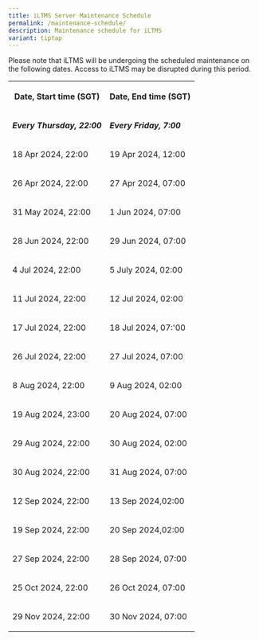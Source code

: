 ```yaml
---
title: iLTMS Server Maintenance Schedule
permalink: /maintenance-schedule/
description: Maintenance schedule for iLTMS
variant: tiptap
---
```

<p>Please note that iLTMS will be undergoing the scheduled maintenance on
the following dates. Access to iLTMS may be disrupted during this period.</p>
<table style="minWidth: 50px">
<colgroup>
<col>
<col>
</colgroup>
<tbody>
<tr>
<th rowspan="1" colspan="1">
<p>Date, Start time (SGT)</p>
</th>
<th rowspan="1" colspan="1">
<p>Date, End time (SGT)</p>
</th>
</tr>
<tr>
<td rowspan="1" colspan="1">
<p><strong><em>Every Thursday, 22:00</em></strong>
</p>
</td>
<td rowspan="1" colspan="1">
<p><strong><em>Every Friday, 7:00</em></strong>
</p>
</td>
</tr>
<tr>
<td rowspan="1" colspan="1">
<p>18 Apr 2024, 22:00</p>
</td>
<td rowspan="1" colspan="1">
<p>19 Apr 2024, 12:00</p>
</td>
</tr>
<tr>
<td rowspan="1" colspan="1">
<p>26 Apr 2024, 22:00</p>
</td>
<td rowspan="1" colspan="1">
<p>27 Apr 2024, 07:00</p>
</td>
</tr>
<tr>
<td rowspan="1" colspan="1">
<p>31 May 2024, 22:00</p>
</td>
<td rowspan="1" colspan="1">
<p>1 Jun 2024, 07:00</p>
</td>
</tr>
<tr>
<td rowspan="1" colspan="1">
<p>28 Jun 2024, 22:00</p>
</td>
<td rowspan="1" colspan="1">
<p>29 Jun 2024, 07:00</p>
</td>
</tr>
<tr>
<td rowspan="1" colspan="1">
<p>4 Jul 2024, 22:00</p>
</td>
<td rowspan="1" colspan="1">
<p>5 July 2024, 02:00</p>
</td>
</tr>
<tr>
<td rowspan="1" colspan="1">
<p>11 Jul 2024, 22:00</p>
</td>
<td rowspan="1" colspan="1">
<p>12 Jul 2024, 02:00</p>
</td>
</tr>
<tr>
<td rowspan="1" colspan="1">
<p>17 Jul 2024, 22:00</p>
</td>
<td rowspan="1" colspan="1">
<p>18 Jul 2024, 07:'00</p>
</td>
</tr>
<tr>
<td rowspan="1" colspan="1">
<p>26 Jul 2024, 22:00</p>
</td>
<td rowspan="1" colspan="1">
<p>27 Jul 2024, 07:00</p>
</td>
</tr>
<tr>
<td rowspan="1" colspan="1">
<p>8 Aug 2024, 22:00</p>
</td>
<td rowspan="1" colspan="1">
<p>9 Aug 2024, 02:00</p>
</td>
</tr>
<tr>
<td rowspan="1" colspan="1">
<p>19 Aug 2024, 23:00</p>
</td>
<td rowspan="1" colspan="1">
<p>20 Aug 2024, 07:00</p>
</td>
</tr>
<tr>
<td rowspan="1" colspan="1">
<p>29 Aug 2024, 22:00</p>
</td>
<td rowspan="1" colspan="1">
<p>30 Aug 2024, 02:00</p>
</td>
</tr>
<tr>
<td rowspan="1" colspan="1">
<p>30 Aug 2024, 22:00</p>
</td>
<td rowspan="1" colspan="1">
<p>31 Aug 2024, 07:00</p>
</td>
</tr>
<tr>
<td rowspan="1" colspan="1">
<p>12 Sep 2024, 22:00</p>
</td>
<td rowspan="1" colspan="1">
<p>13 Sep 2024,02:00</p>
</td>
</tr>
<tr>
<td rowspan="1" colspan="1">
<p>19 Sep 2024, 22:00</p>
</td>
<td rowspan="1" colspan="1">
<p>20 Sep 2024,02:00</p>
</td>
</tr>
<tr>
<td rowspan="1" colspan="1">
<p>27 Sep 2024, 22:00</p>
</td>
<td rowspan="1" colspan="1">
<p>28 Sep 2024, 07:00</p>
</td>
</tr>
<tr>
<td rowspan="1" colspan="1">
<p>25 Oct 2024, 22:00</p>
</td>
<td rowspan="1" colspan="1">
<p>26 Oct 2024, 07:00</p>
</td>
</tr>
<tr>
<td rowspan="1" colspan="1">
<p>29 Nov 2024, 22:00</p>
</td>
<td rowspan="1" colspan="1">
<p>30 Nov 2024, 07:00</p>
</td>
</tr>
</tbody>
</table>
<p></p>